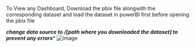 To View any Dashboard, Download the pbix file alongwith the corresponding dataset and load the dataset in powerBI first before opening the pbix file 


*****change data source to /[path where you downloaded the dataset] to prevent any errors******
![image](https://github.com/Lawliet2409/PBI-Projects/assets/47301097/e331bf6b-925d-46f4-9c53-d8c9861762ff)
